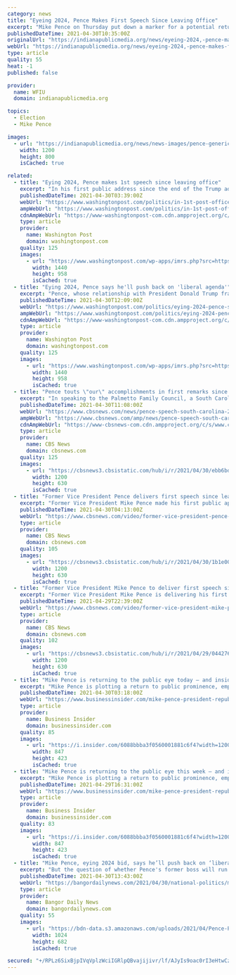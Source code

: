 ```yaml
---
category: news
title: "Eyeing 2024, Pence Makes First Speech Since Leaving Office"
excerpt: "Mike Pence on Thursday put down a marker for a potential return to elected office, telling an audience in early-voting South Carolina that he will use the coming months “pushing back on the liberal agenda” he says is wrong for the country."
publishedDateTime: 2021-04-30T10:35:00Z
originalUrl: "https://indianapublicmedia.org/news/eyeing-2024,-pence-makes-first-speech-since-leaving-office.php"
webUrl: "https://indianapublicmedia.org/news/eyeing-2024,-pence-makes-first-speech-since-leaving-office.php"
type: article
quality: 55
heat: -1
published: false

provider:
  name: WFIU
  domain: indianapublicmedia.org

topics:
  - Election
  - Mike Pence

images:
  - url: "https://indianapublicmedia.org/news/news-images/pence-generic-lc_1.jpg"
    width: 1200
    height: 800
    isCached: true

related:
  - title: "Eying 2024, Pence makes 1st speech since leaving office"
    excerpt: "In his first public address since the end of the Trump administration, former Vice President Mike Pence put down a marker for a potential return to elected office, telling an audience in early-voting"
    publishedDateTime: 2021-04-30T03:39:00Z
    webUrl: "https://www.washingtonpost.com/politics/in-1st-post-office-speech-pence-lays-down-marker-for-2024/2021/04/29/00533828-a951-11eb-a8a7-5f45ddcdf364_story.html"
    ampWebUrl: "https://www.washingtonpost.com/politics/in-1st-post-office-speech-pence-lays-down-marker-for-2024/2021/04/29/00533828-a951-11eb-a8a7-5f45ddcdf364_story.html?outputType=amp"
    cdnAmpWebUrl: "https://www-washingtonpost-com.cdn.ampproject.org/c/s/www.washingtonpost.com/politics/in-1st-post-office-speech-pence-lays-down-marker-for-2024/2021/04/29/00533828-a951-11eb-a8a7-5f45ddcdf364_story.html?outputType=amp"
    type: article
    provider:
      name: Washington Post
      domain: washingtonpost.com
    quality: 125
    images:
      - url: "https://www.washingtonpost.com/wp-apps/imrs.php?src=https://arc-anglerfish-washpost-prod-washpost.s3.amazonaws.com/public/DZR2LPVJI4I6XKFHL5C53TPTMQ.jpg&w=1440"
        width: 1440
        height: 958
        isCached: true
  - title: "Eying 2024, Pence says he'll push back on 'liberal agenda'"
    excerpt: "Pence, whose relationship with President Donald Trump frayed as Trump pressured Pence to block certification of the presidential election results, praised Trump’s tenure as “four years of promises made,"
    publishedDateTime: 2021-04-30T12:09:00Z
    webUrl: "https://www.washingtonpost.com/politics/eying-2024-pence-says-hell-push-back-on-liberal-agenda/2021/04/30/bec59234-a9b4-11eb-a8a7-5f45ddcdf364_story.html"
    ampWebUrl: "https://www.washingtonpost.com/politics/eying-2024-pence-says-hell-push-back-on-liberal-agenda/2021/04/30/bec59234-a9b4-11eb-a8a7-5f45ddcdf364_story.html?outputType=amp"
    cdnAmpWebUrl: "https://www-washingtonpost-com.cdn.ampproject.org/c/s/www.washingtonpost.com/politics/eying-2024-pence-says-hell-push-back-on-liberal-agenda/2021/04/30/bec59234-a9b4-11eb-a8a7-5f45ddcdf364_story.html?outputType=amp"
    type: article
    provider:
      name: Washington Post
      domain: washingtonpost.com
    quality: 125
    images:
      - url: "https://www.washingtonpost.com/wp-apps/imrs.php?src=https://arc-anglerfish-washpost-prod-washpost.s3.amazonaws.com/public/DZR2LPVJI4I6XKFHL5C53TPTMQ.jpg&w=1440"
        width: 1440
        height: 958
        isCached: true
  - title: "Pence touts \"our\" accomplishments in first remarks since leaving office"
    excerpt: "In speaking to the Palmetto Family Council, a South Carolina social conservative Christian group, Pence criticized Mr. Biden for what he called \"an avalanche of liberal policies.\""
    publishedDateTime: 2021-04-30T11:08:00Z
    webUrl: "https://www.cbsnews.com/news/pence-speech-south-carolina-2021-04-29/"
    ampWebUrl: "https://www.cbsnews.com/amp/news/pence-speech-south-carolina-2021-04-29/"
    cdnAmpWebUrl: "https://www-cbsnews-com.cdn.ampproject.org/c/s/www.cbsnews.com/amp/news/pence-speech-south-carolina-2021-04-29/"
    type: article
    provider:
      name: CBS News
      domain: cbsnews.com
    quality: 125
    images:
      - url: "https://cbsnews3.cbsistatic.com/hub/i/r/2021/04/30/ebb6bd27-0803-4d04-8470-606e80f3aa00/thumbnail/1200x630/f196ff31d354a22d129afc18f0d33fbd/gettyimages-1232601399.jpg"
        width: 1200
        height: 630
        isCached: true
  - title: "Former Vice President Pence delivers first speech since leaving office"
    excerpt: "Former Vice President Mike Pence made his first public appearance since leaving the White House on Thursday. He spoke at the annual Palmetto Family Council gala in South Carolina. Pence slammed President Biden while also praising his time in the Trump administration."
    publishedDateTime: 2021-04-30T04:13:00Z
    webUrl: "https://www.cbsnews.com/video/former-vice-president-pence-delivers-first-speech-since-leaving-office/"
    type: article
    provider:
      name: CBS News
      domain: cbsnews.com
    quality: 105
    images:
      - url: "https://cbsnews3.cbsistatic.com/hub/i/r/2021/04/30/1b1e00aa-af99-48d7-9336-61d21b7b38c3/thumbnail/1200x630/234a8fb9e9d1ff1882c4d4099e8ad0f1/0429-cbsn-gza-704802-640x360.jpg"
        width: 1200
        height: 630
        isCached: true
  - title: "Former Vice President Mike Pence to deliver first speech since leaving office"
    excerpt: "Former Vice President Mike Pence is delivering his first speech since leaving office to a group of conservatives in South Carolina on Thursday. His visit to the early primary state is fueling speculation over whether Pence is weighing a 2024 presidential bid."
    publishedDateTime: 2021-04-29T22:39:00Z
    webUrl: "https://www.cbsnews.com/video/former-vice-president-mike-pence-first-speech-since-leaving-office-south-carolina/"
    type: article
    provider:
      name: CBS News
      domain: cbsnews.com
    quality: 102
    images:
      - url: "https://cbsnews3.cbsistatic.com/hub/i/r/2021/04/29/04427689-6436-419b-9d61-b0761cc247d9/thumbnail/1200x630/506dedf489cb7ffe29b1dbe6faefb840/cbsn-fusion-former-vice-president-mike-pence-to-deliver-first-speech-since-leaving-office-to-south-carolina-conservatives-thumbnail-704546-640x360.jpg"
        width: 1200
        height: 630
        isCached: true
  - title: "Mike Pence is returning to the public eye today — and insiders say it could foreshadow a 2024 presidential run"
    excerpt: "Mike Pence is plotting a return to public prominence, employing a methodical approach that's a hallmark of his career in politics."
    publishedDateTime: 2021-04-30T03:18:00Z
    webUrl: "https://www.businessinsider.com/mike-pence-president-republican-party-donald-trump-2021-4"
    type: article
    provider:
      name: Business Insider
      domain: businessinsider.com
    quality: 85
    images:
      - url: "https://i.insider.com/6088bbba3f0560001881c6f4?width=1200&format=jpeg"
        width: 847
        height: 423
        isCached: true
  - title: "Mike Pence is returning to the public eye this week — and insiders say it could foreshadow a 2024 presidential run"
    excerpt: "Mike Pence is plotting a return to public prominence, employing a methodical approach that's a hallmark of his career in politics."
    publishedDateTime: 2021-04-29T16:31:00Z
    webUrl: "https://www.businessinsider.com/mike-pence-president-republican-party-donald-trump-2021-4"
    type: article
    provider:
      name: Business Insider
      domain: businessinsider.com
    quality: 83
    images:
      - url: "https://i.insider.com/6088bbba3f0560001881c6f4?width=1200&format=jpeg"
        width: 847
        height: 423
        isCached: true
  - title: "Mike Pence, eying 2024 bid, says he’ll push back on ‘liberal agenda’"
    excerpt: "But the question of whether Pence's former boss will run again still looms large for the possible Republican field."
    publishedDateTime: 2021-04-30T13:43:00Z
    webUrl: "https://bangordailynews.com/2021/04/30/national-politics/mike-pence-eying-2024-bid-says-hell-push-back-on-liberal-agenda/"
    type: article
    provider:
      name: Bangor Daily News
      domain: bangordailynews.com
    quality: 55
    images:
      - url: "https://bdn-data.s3.amazonaws.com/uploads/2021/04/Pence-Palmetto-Family-Council.jpg"
        width: 1024
        height: 682
        isCached: true

secured: "+/RPLz6SixBjpIVqVplzWciIGRlpQBvajijivr/lf/AJyIs9oac0rI3eHtwCz5nFsh7n9Jf1Tioh6/mCb3wbzUxwJeQ1l6QZjh/VxLp+J+vNOZFD0fFH1C39JO5MEBaxnGRhbFW2KQGz3Q7DFAX5o72rfNwtuBZyeCJkXiZR8lNyAcizAtR8G1kEZaAUEl0OdNnm2kDqswWgfknHNYPhYjAW0b8KOQCEx0TPyNchh7sZL8ASIHynz5G0Uruu7P4qSkkKAukzu69Q2axFExRwSRYdvF29oGlHxqMMMyaDNYWsKKcyBdWQkxAhf8WL4f7id3G0wT0pXMp5TBqiRA2mmiQLp/2QJCSLefIA5ppExLM=;hIWS8MUQk+opPwqOIq7TBA=="
---
```


